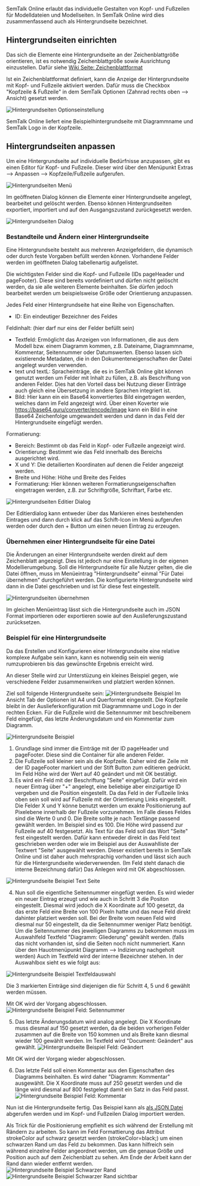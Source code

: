 SemTalk Online erlaubt das individuelle Gestalten von Kopf- und Fußzeilen für Modelldateien und Modellseiten. In SemTalk Online wird dies zusammenfassend auch als Hintergrundseite bezeichnet.

## Hintergrundseiten einrichten

Das sich die Elemente eine Hintergrundseite an der Zeichenblattgröße orientieren, ist es notwendig Zeichenblattgröße sowie Ausrichtung einzustellen. 
Dafür siehe [Wiki Seite: Zeichenblattformat](https://github.com/SemTalkOnline/SemTalkOnline_DE/wiki/Zeichenblattformat)

Ist ein Zeichenblattformat definiert, kann die Anzeige der Hintergrundseite mit Kopf- und Fußzeile aktiviert werden. Dafür muss die Checkbox "Kopfzeile & Fußzeile" in dem SemTalk Optionen (Zahnrad rechts oben --> Ansicht) gesetzt werden.

![Hintergrundseiten Optionseinstellung](./images/hintergrund/Hintergrundoptionen.png)

SemTalk Online liefert eine Beispielhintergrundseite mit Diagrammname und SemTalk Logo in der Kopfzeile.

## Hintergrundseiten anpassen

Um eine Hintergrundseite auf individuelle Bedürfnisse anzupassen, gibt es einen Editor für Kopf- und Fußzeile. Dieser wird über den Menüpunkt Extras --> Anpassen --> Kopfzeile/Fußzeile aufgerufen.

![Hintergrundseiten Menü](./images/hintergrund/HintergrundMenue.png)

Im geöffneten Dialog können die Elemente einer Hintergrundseite angelegt, bearbeitet und gelöscht werden. Ebenso können Hintergrundseiten exportiert, importiert und auf den Ausgangszustand zurückgesetzt werden.

![Hintergrundseiten Dialog](./images/hintergrund/Hintergrunddialog.png)

### Bestandteile und Ändern einer Hintergrundseite

Eine Hintergrundseite besteht aus mehreren Anzeigefeldern, die dynamisch oder durch feste Vorgaben befüllt werden können. 
Vorhandene Felder werden im geöffneten Dialog tabellenartig aufgelistet.

Die wichtigsten Felder sind die Kopf- und Fußzeile (IDs pageHeader und pageFooter). Diese sind bereits vordefiniert und dürfen nicht gelöscht werden, da sie alle weiteren Elemente beinhalten. Sie dürfen jedoch bearbeitet werden um beispielsweise Größe oder Orientierung anzupassen.

Jedes Feld einer Hintergrundseite hat eine Reihe von Eigenschaften.
- ID: Ein eindeutiger Bezeichner des Feldes

Feldinhalt: (hier darf nur eins der Felder befüllt sein)
- Textfeld: Ermöglicht das Anzeigen von Informationen, die aus dem Modell bzw. einem Diagramm kommen, z.B. Dateiname, Diagrammname, Kommentar, Seitennummer oder Datumswerten. Ebenso lassen sich existierende Metadaten, die in den Dokumenteneigenschaften der Datei angelegt wurden verwenden.
- text und textL: Spracheinträge, die es in SemTalk Online gibt können genutzt werden um Felder mit Inhalt zu füllen, z.B. als Beschriftung von anderen Felder. Dies hat den Vorteil dass bei Nutzung dieser Einträge auch gleich eine Übersetzung in andere Sprachen integriert ist.
- Bild: Hier kann ein ein Base64 konvertiertes Bild eingetragen werden, welches dann im Feld angezeigt wird. 
Über einen Koverter wie https://base64.guru/converter/encode/image kann ein Bild in eine Base64 Zeichenfolge umgewandelt werden und dann in das Feld der Hintergrundseite eingefügt werden.

Formatierung:
- Bereich: Bestimmt ob das Feld in Kopf- oder Fußzeile angezeigt wird.
- Orientierung: Bestimmt wie das Feld innerhalb des Bereichs ausgerichtet wird.
- X und Y: Die detailierten Koordinaten auf denen die Felder angezeigt werden.
- Breite und Höhe: Höhe und Breite des Feldes
- Formatierung: Hier können weiteren Formatierungseigenschaften eingetragen werden, z.B. zur Schriftgröße, Schriftart, Farbe etc.

![Hintergrundseiten Editier Dialog](./images/hintergrund/HintergrundseiteEdit.png)

Der Editierdialog kann entweder über das Markieren eines bestehenden Eintrages und dann durch klick auf das Schift-Icon im Menü aufgerufen werden oder durch den + Button um einen neuen Eintrag zu erzeugen.

### Übernehmen einer Hintergrundseite für eine Datei

Die Änderungen an einer Hintergrundseite werden direkt auf dem Zeichenblatt angezeigt. Dies ist jedoch nur eine Einstellung in der eigenen Modellierumgebung. Soll die Hintergrundseite für alle Nutzer gelten, die die Datei öffnen, muss im Menüeintrag "Hintergrundseite" einmal "Für Datei übernehmen" durchgeführt werden. Die konfigurierte Hintergrundseite wird dann in die Datei geschrieben und ist für diese fest eingestellt.

![Hintergrundseiten übernehmen](./images/hintergrund/Hintergrundseiteuebernehmen.png)

Im gleichen Menüeintrag lässt sich die Hintergrundseite auch im JSON Format importieren oder exportieren sowie auf den Auslieferungszustand zurücksetzen.

### Beispiel für eine Hintergrundseite

Da das Erstellen und Konfigurieren einer Hintergrundseite eine relative komplexe Aufgabe sein kann, kann es notwendig sein ein wenig rumzuprobieren bis das gewünschte Ergebnis erreicht wird.

An dieser Stelle wird zur Unterstüzung ein kleines Beispiel gegen, wie verschiedene Felder zusammenwirken und platziert werden können.

Ziel soll folgende Hintergrundseite sein:
![Hintergrundseite Beispiel](./images/hintergrund/HintergrundseitebeispielDiagramm.png)
Im Ansicht Tab der Optionen ist A4 und Querformat eingestellt.
Die Kopfzeile bleibt in der Auslieferkonfiguration mit Diagrammname und Logo in der rechten Ecken.
Für die Fußzeile wird die Seitennummer mit beschreibenem Feld eingefügt, das letzte Änderungsdatum und ein Kommentar zum Diagramm.

![Hintergrundseite Beispiel](./images/hintergrund/Hintergrundseitebeispiel.png)

1. Grundlage sind immer die Einträge mit der ID pageHeader und pageFooter. Diese sind die Container für alle anderen Felder.
2. Die Fußzeile soll kleiner sein als die Kopfzeile. Daher wird die Zeile mit der ID pageFooter markiert und der Stift Button zum editieren gedrückt. Im Feld Höhe wird der Wert auf 40 geändert und mit OK bestätigt.
3. Es wird ein Feld mit der Beschriftung "Seite" eingefügt. Dafür wird ein neuer Eintrag über "+" angelegt, eine beliebige aber einzigartige ID vergeben und die Position eingestellt. Da das Feld in der Fußzeile links oben sein soll wird auf Fußzeile mit der Orientierung Links eingestellt. 
Die Felder X und Y könne benutzt werden um exakte Positionierung auf Pixelebene innerhalb der Fußzeile vorzunehmen. Im Falle dieses Feldes sind die Werte 0 und 0. Die Breite sollte je nach Textlänge passend gewählt werden. Im Beispiel sind es 100. Die Höhe wird passend zur Fußzeile auf 40 festgesetzt.
Als Text für das Feld soll das Wort "Seite" fest eingestellt werden. Dafür kann entweder direkt in das Feld text geschrieben werden oder wie im Beispiel aus der Auswahlliste der Textwert "Seite" ausgewählt werden. Dieser existiert bereits in SemTalk Online und ist daher auch mehrsprachig vorhanden und lässt sich auch für die Hintergrundseite wiederverwenden. (Im Feld steht danach die interne Bezeichnung dafür)
Das Anlegen wird mit OK abgeschlossen.

![Hintergrundseite Beispiel Text Seite](./images/hintergrund/HintergrundseitebeispielPagenumberText.png)

4. Nun soll die eigentliche Seitennummer eingefügt werden. Es wird wieder ein neuer Eintrag erzeugt und wie auch in Schritt 3 die Positon eingestellt. Diesmal wird jedoch die X Koordinate auf 100 gesetzt, da das erste Feld eine Breite von 100 Pixeln hatte und das neue Feld direkt dahinter platziert werden soll. Bei der Breite vom neuen Feld wird diesmal nur 50 eingestellt, da die Seitennummer weniger Platz benötigt. 
Um die Seitennummer des jeweiligen Diagramms zu bekommen muss im Auswahlfeld Textfeld "Diagramm: Gliederung" gewählt werden. (falls das nicht vorhanden ist, sind die Seiten noch nicht nummeriert. Kann über den Hauotmenüpunkt Diagramm --> Indizierung nachgeholt werden)
Auch im Textfeld wird der interne Bezeichner stehen. In der Auswahlbox sieht es wie folgt aus:

![Hintergrundseite Beispiel Textfeldauswahl](./images/hintergrund/HintergrundseitebeispielTextfeldauswahl.png)

Die 3 markierten Einträge sind diejenigen die für Schritt 4, 5 und 6 gewählt werden müssen.

Mit OK wird der Vorgang abgeschlossen.
![Hintergrundseite Beispiel Feld: Seitennummer](./images/hintergrund/HintergrundseitebeispielPagenumber.png)

5. Das letzte Änderungsdatum wird analog angelegt. Die X Koordinate muss diesmal auf 150 gesetzt werden, da die beiden vorherigen Felder zusammen auf die Breite von 150 kommen und als Breite kann diesmal wieder 100 gewählt werden. Im Textfeld wird "Document: Geändert" aus gewählt.
![Hintergrundseite Beispiel Feld: Geändert](./images/hintergrund/HintergrundseitebeispielModified.png)

Mit OK wird der Vorgang wieder abgeschlossen.

6. Das letzte Feld soll einen Kommentar aus den Eigenschaften des Diagramms beinhalten. Es wird daher "Diagramm: Kommentar" ausgewählt. Die X Koordinate muss auf 250 gesetzt werden und die länge wird diesmal auf 800 festgelegt damit ein Satz in das Feld passt.
![Hintergrundseite Beispiel Feld: Kommentar](./images/hintergrund/HintergrundseitebeispielComment.png)

Nun ist die Hintergrundseite fertig. 
Das Beispiel kann als [als JSON Datei](./Support/HintergrundseiteBeispiel.json) abgerufen werden und im Kopf- und Fußzeilen Dialog importiert werden.

Als Trick für die Positionierung empfiehlt es sich während der Erstellung mit Rändern zu arbeiten. So kann im Feld Formattierung das Attribut strokeColor auf schwarz gesetzt werden (strokeColor=black;) um einen schwarzen Rand um das Feld zu bekommen. Das kann hilfreich sein während einzelne Felder angeordnet werden, um die genaue Größe und Position auch auf dem Zeichenblatt zu sehen. Am Ende der Arbeit kann der Rand dann wieder entfernt werden.
![Hintergrundseite Beispiel Schwarzer Rand](./images/hintergrund/HintergrundseitebeispielStroke.png)
![Hintergrundseite Beispiel Schwarzer Rand sichtbar](./images/hintergrund/HintergrundseiteBeispielStrokeDiagramm.png)






